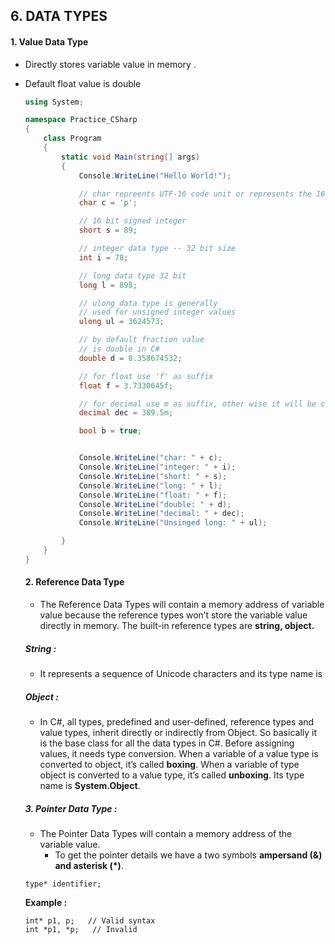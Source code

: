 ## 6. DATA TYPES

#### 1. Value Data Type

- Directly stores variable value in memory .

- Default float value is double

  ```c#
  using System;
  
  namespace Practice_CSharp
  {
      class Program
      {
          static void Main(string[] args)
          {
              Console.WriteLine("Hello World!");
  
              // char repreents UTF-16 code unit or represents the 16-bit Unicode character.
              char c = 'p';
  
              // 16 bit signed integer
              short s = 89;
  
              // integer data type -- 32 bit size
              int i = 78;
  
              // long data type 32 bit 
              long l = 898;
  
              // ulong data type is generally 
              // used for unsigned integer values 
              ulong ul = 3624573;
  
              // by default fraction value 
              // is double in C# 
              double d = 8.358674532;
  
              // for float use 'f' as suffix 
              float f = 3.7330645f;
  
              // for decimal use m as suffix, other wise it will be considered as duble
              decimal dec = 389.5m;
  
              bool b = true;
  
  
              Console.WriteLine("char: " + c);
              Console.WriteLine("integer: " + i);
              Console.WriteLine("short: " + s);
              Console.WriteLine("long: " + l);
              Console.WriteLine("float: " + f);
              Console.WriteLine("double: " + d);
              Console.WriteLine("decimal: " + dec);
              Console.WriteLine("Unsinged long: " + ul);
  
          }
      }
  }
  
  ```

  #### 2. Reference Data Type

  - The Reference Data Types will contain a memory address of variable value because the reference types won’t store the variable value directly in memory. The built-in reference types are **string, object.**

  ##### String :

  - It represents a sequence of Unicode characters and its type name is

  ##### Object :

  * In C#, all types, predefined and user-defined, reference types and value types, inherit directly or indirectly from Object. So basically it is the base class for all the data types in C#. Before assigning values, it needs type conversion. When a variable of a value type is converted to object, it’s called **boxing**. When a variable of type object is converted to a value type, it’s called **unboxing**. Its type name is **System.Object**.

  ##### 3. Pointer Data Type :

  - The Pointer Data Types will contain a memory address of the variable value.
    - To get the pointer details we have a two symbols **ampersand (&) and asterisk (\*)**.
      

  ```
  type* identifier;
  ```

  **Example :**

  ```
  int* p1, p;   // Valid syntax
  int *p1, *p;   // Invalid 
  ```